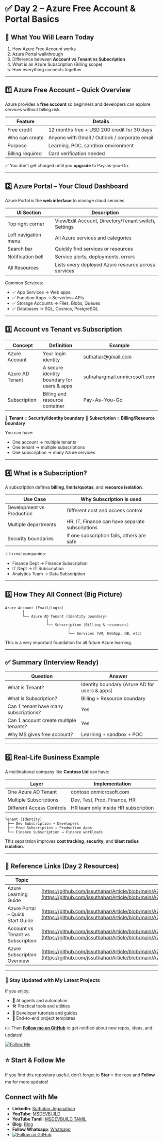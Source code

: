 # ✅ Day 2 – Azure Free Account & Portal Basics

## 📌 What You Will Learn Today

1. How Azure Free Account works
2. Azure Portal walkthrough
3. Difference between **Account vs Tenant vs Subscription**
4. What is an Azure Subscription (Billing scope)
5. How everything connects together

---

## 1️⃣ Azure Free Account – Quick Overview

Azure provides a **free account** so beginners and developers can explore services without billing risk.

| Feature          | Details                                       |
| ---------------- | --------------------------------------------- |
| Free credit      | 12 months free + USD 200 credit for 30 days   |
| Who can create   | Anyone with Gmail / Outlook / corporate email |
| Purpose          | Learning, POC, sandbox environment            |
| Billing required | Card verification needed                      |

✅ You don’t get charged until you **upgrade** to Pay-as-you-Go.

---

## 2️⃣ Azure Portal – Your Cloud Dashboard

Azure Portal is the **web interface** to manage cloud services.

| UI Section           | Description                                          |
| -------------------- | ---------------------------------------------------- |
| Top right corner     | View/Edit Account, Directory/Tenant switch, Settings |
| Left navigation menu | All Azure services and categories                    |
| Search bar           | Quickly find services or resources                   |
| Notification bell    | Service alerts, deployments, errors                  |
| All Resources        | Lists every deployed Azure resource across services  |

Common Services:

* ✅ App Services → Web apps
* ✅ Function Apps → Serverless APIs
* ✅ Storage Accounts → Files, Blobs, Queues
* ✅ Databases → SQL, Cosmos, PostgreSQL

---

## 3️⃣ Account vs Tenant vs Subscription

| Concept         | Definition                                  | Example                                         |
| --------------- | ------------------------------------------- | ----------------------------------------------- |
| Azure Account   | Your login identity                         | [suthahar@gmail.com](mailto:suthahar@gmail.com) |
| Azure AD Tenant | A secure identity boundary for users & apps | suthahargmail.onmicrosoft.com                     |
| Subscription    | Billing and resource container              | Pay-As-You-Go                                   |

📌 **Tenant = Security/Identity boundary**
📌 **Subscription = Billing/Resource boundary**

You can have:

* One account → multiple tenants
* One tenant → multiple subscriptions
* One subscription → many Azure services

---

## 4️⃣ What is a Subscription?

A subscription defines **billing**, **limits/quotas**, and **resource isolation**.

| Use Case                  | Why Subscription is used                        |
| ------------------------- | ----------------------------------------------- |
| Development vs Production | Different cost and access control               |
| Multiple departments      | HR, IT, Finance can have separate subscriptions |
| Security boundaries       | If one subscription fails, others are safe      |

💡 In real companies:

* Finance Dept → Finance Subscription
* IT Dept → IT Subscription
* Analytics Team → Data Subscription

---

## 5️⃣ How They All Connect (Big Picture)

```
Azure Account (Email/Login)
        │
        └── Azure AD Tenant (Identity boundary)
                   │
                   └── Subscription (Billing & resources)
                             │
                             └── Services (VM, WebApp, DB, etc)
```

This is a very important foundation for all future Azure learning.

---

## ✅ Summary (Interview Ready)

| Question                               | Answer                                        |
| -------------------------------------- | --------------------------------------------- |
| What is Tenant?                        | Identity boundary (Azure AD for users & apps) |
| What is Subscription?                  | Billing + Resource boundary                   |
| Can 1 tenant have many subscriptions?  | Yes                                           |
| Can 1 account create multiple tenants? | Yes                                           |
| Why MS gives free account?             | Learning + sandbox + POC                      |

---

## 6️⃣ Real-Life Business Example

A multinational company like **Contoso Ltd** can have:

| Layer                     | Implementation                      |
| ------------------------- | ----------------------------------- |
| One Azure AD Tenant       | contoso.onmicrosoft.com             |
| Multiple Subscriptions    | Dev, Test, Prod, Finance, HR        |
| Different Access Controls | HR team only inside HR subscription |

```
Tenant (Identity)
 ├── Dev Subscription → Developers
 ├── Prod Subscription → Production Apps
 └── Finance Subscription → Finance workloads
```

This separation improves **cost tracking**, **security**, and **blast radius isolation**.


---

## 🔗 Reference Links (Day 2 Resources)

| Topic                             | Link                                                                                                                                                                                                                                                                                       |
| --------------------------------- | ------------------------------------------------------------------------------------------------------------------------------------------------------------------------------------------------------------------------------------------------------------------------------------------ |
| Azure Learning Guide              | [https://github.com/jssuthahar/Article/blob/main/AZURE/Basic/01%20Azure%20Learning%20Guide%20with%20Microsoft%20Learn.md](https://github.com/jssuthahar/Article/blob/main/AZURE/Basic/01%20Azure%20Learning%20Guide%20with%20Microsoft%20Learn.md)                                         |
| Azure Portal – Quick Start Guide  | [https://github.com/jssuthahar/Article/blob/main/AZURE/04%20Azure%20Portal%20%E2%80%93%20Quick%20Get%20Started%20Guide.md](https://github.com/jssuthahar/Article/blob/main/AZURE/04%20Azure%20Portal%20%E2%80%93%20Quick%20Get%20Started%20Guide.md)                                       |
| Account vs Tenant vs Subscription | [https://github.com/jssuthahar/Article/blob/main/AZURE/05%20%20Difference%20Between%20Azure%20Account%2C%20Tenant%2C%20and%20Subscription.md](https://github.com/jssuthahar/Article/blob/main/AZURE/05%20%20Difference%20Between%20Azure%20Account%2C%20Tenant%2C%20and%20Subscription.md) |
| Azure Subscription Overview       | [https://github.com/jssuthahar/Article/blob/main/AZURE/04%20Introduction%20to%20Azure%20Subscription.md](https://github.com/jssuthahar/Article/blob/main/AZURE/04%20Introduction%20to%20Azure%20Subscription.md)                                                                           |

---

### 🔔 Stay Updated with My Latest Projects

If you enjoy:
- 🧠 AI agents and automation
- 🛠️ Practical tools and utilities
- 📘 Developer tutorials and guides
- 🚀 End-to-end project templates

👉 Then **[Follow me on GitHub](https://github.com/jssuthahar)** to get notified about new repos, ideas, and updates!

[![Follow Me](https://img.shields.io/github/followers/jssuthahar?label=Follow&style=social)](https://github.com/jssuthahar)

## ⭐ Start & Follow Me
If you find this repository useful, don't forget to **Star** ⭐ the repo and **Follow** me for more updates!

 ## Connect with Me
- **LinkedIn**: [Suthahar Jeganathan](https://www.linkedin.com/in/jssuthahar/)
- **YouTube**: [MSDEVBUILD](https://www.youtube.com/@MSDEVBUILD)
- **YouTube Tamil**: [MSDEVBUILD TAMIL](https://www.youtube.com/@MSDEVBUILDTamil)
- **Blog**: [Blog](https://www.msdevbuild.com/)
- **Follow Whatsapp**: [Whatsapp](https://www.whatsapp.com/channel/0029Va5j2rHEFeXcTlUhQB0J)
- [![Follow on GitHub](https://img.shields.io/github/followers/jssuthahar?label=Follow&style=social)](https://github.com/jssuthahar)


